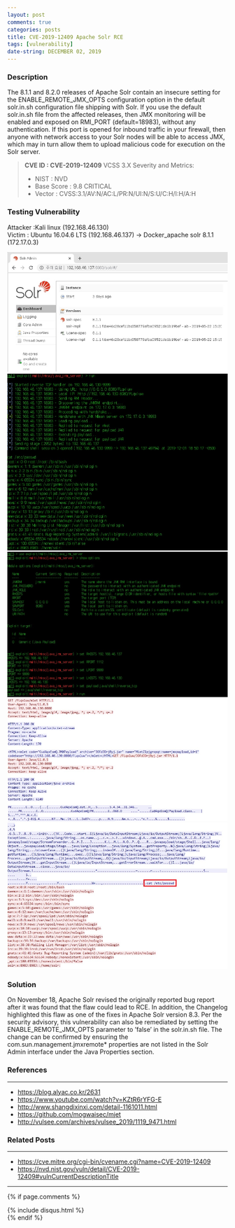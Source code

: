 ```yaml
---
layout: post
comments: true
categories: posts
title: CVE-2019-12409 Apache Solr RCE
tags: [vulnerability]
date-string: DECEMBER 02, 2019
---
```

<script src="//ajax.googleapis.com/ajax/libs/jquery/1.9.1/jquery.min.js"></script>
<script>window.jQuery || document.write('<script src="_/js/libs/jquery-1.9.1.min.js"><\/script>')</script>

### Description
The 8.1.1 and 8.2.0 releases of Apache Solr contain an insecure setting for the ENABLE_REMOTE_JMX_OPTS configuration option in the default solr.in.sh configuration file shipping with Solr. If you use the default solr.in.sh file from the affected releases, then JMX monitoring will be enabled and exposed on RMI_PORT (default=18983), without any authentication. If this port is opened for inbound traffic in your firewall, then anyone with network access to your Solr nodes will be able to access JMX, which may in turn allow them to upload malicious code for execution on the Solr server.

> **CVE ID : CVE-2019-12409**
> VCSS 3.X Severity and Metrics: 
> - NIST : NVD
> - Base Score : 9.8 CRITICAL
> - Vector : CVSS:3.1/AV:N/AC:L/PR:N/UI:N/S:U/C:H/I:H/A:H

### Testing Vulnerability 
Attacker :Kali linux (192.168.46.130)<br>
Victim : Ubuntu 16.04.6 LTS (192.168.46.137) -> Docker_apache solr 8.1.1 (172.17.0.3)

<center>
    <div class="photoset-grid-custom" data-layout="122">
        <img src="/images/2019-12-02/2019-12-02-vul-001.jpg">
        <img src="/images/2019-12-02/2019-12-02-vul-002.jpg">
        <img src="/images/2019-12-02/2019-12-02-vul-003.jpg">
		<img src="/images/2019-12-02/2019-12-02-vul-004.jpg">
        <img src="/images/2019-12-02/2019-12-02-vul-005.jpg">
    </div>
</center>

### Solution
On November 18, Apache Solr revised the originally reported bug report after it was found that the flaw could lead to RCE. In addition, the Changelog highlighted this flaw as one of the fixes in Apache Solr version 8.3.
Per the security advisory, this vulnerability can also be remediated by setting the ENABLE_REMOTE_JMX_OPTS parameter to ’false’ in the solr.in.sh file. The change can be confirmed by ensuring the com.sun.management.jmxremote* properties are not listed in the Solr Admin interface under the Java Properties section.
<br>
<script src="/assets/js/jquery.photoset-grid.js"></script>

<script type="text/javascript">
    $('.photoset-grid-custom').photosetGrid({
    // Set the gutter between columns and rows
    gutter: '5px',
  
    // Wrap the images in links
    highresLinks: true,
  
    // Asign a common rel attribute
    rel: 'print-gallery',

    onInit: function(){},
    
    onComplete: function(){
        // Show the grid after it renders
        $('.photoset-grid-custom').attr('style', '');
    }
});
</script>

### References
---
- https://blog.alyac.co.kr/2631
- https://www.youtube.com/watch?v=KZtR6rYFG-E
- http://www.shangdixinxi.com/detail-1161011.html
- https://github.com/mogwaisec/mjet
- http://vulsee.com/archives/vulsee_2019/1119_9471.html

### Related Posts
---
- <https://cve.mitre.org/cgi-bin/cvename.cgi?name=CVE-2019-12409>
- <https://nvd.nist.gov/vuln/detail/CVE-2019-12409#vulnCurrentDescriptionTitle>
---
{% if page.comments %}
<div id="post-disqus" class="container">
{% include disqus.html %}
</div>
{% endif %}
